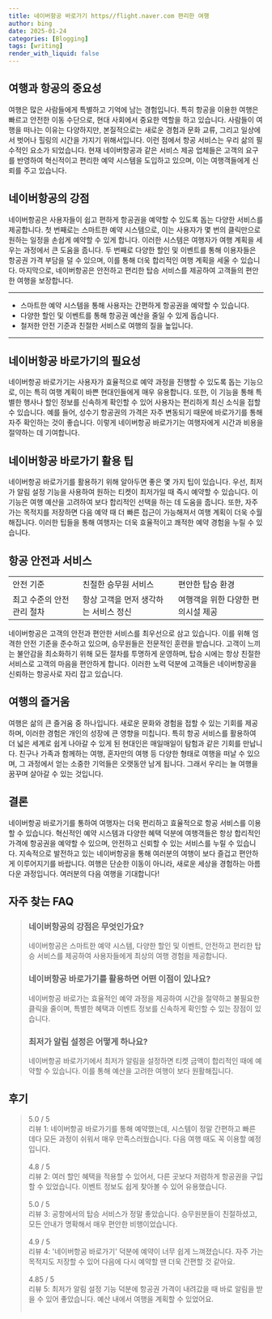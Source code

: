 ```yaml
---
title: 네이버항공 바로가기 https//flight.naver.com 편리한 여행
author: bing
date: 2025-01-24
categories: [Blogging]
tags: [writing]
render_with_liquid: false
---
```



<h2 id='여행과 항공의 중요성'>여행과 항공의 중요성</h2>

<p>여행은 많은 사람들에게 특별하고 기억에 남는 경험입니다. 특히 항공을 이용한 여행은 빠르고 안전한 이동 수단으로, 현대 사회에서 중요한 역할을 하고 있습니다. 사람들이 여행을 떠나는 이유는 다양하지만, 본질적으로는 새로운 경험과 문화 교류, 그리고 일상에서 벗어나 힐링의 시간을 가지기 위해서입니다. 이런 점에서 항공 서비스는 우리 삶의 필수적인 요소가 되었습니다. 현재 네이버항공과 같은 서비스 제공 업체들은 고객의 요구를 반영하여 혁신적이고 편리한 예약 시스템을 도입하고 있으며, 이는 여행객들에게 신뢰를 주고 있습니다.</p>

<h2 id='네이버항공의 강점'>네이버항공의 강점</h2>

<p>네이버항공은 사용자들이 쉽고 편하게 항공권을 예약할 수 있도록 돕는 다양한 서비스를 제공합니다. 첫 번째로는 스마트한 예약 시스템으로, 이는 사용자가 몇 번의 클릭만으로 원하는 일정을 손쉽게 예약할 수 있게 합니다. 이러한 시스템은 여행자가 여행 계획을 세우는 과정에서 큰 도움을 줍니다. 두 번째로 다양한 할인 및 이벤트를 통해 이용자들은 항공권 가격 부담을 덜 수 있으며, 이를 통해 더욱 합리적인 여행 계획을 세울 수 있습니다. 마지막으로, 네이버항공은 안전하고 편리한 탑승 서비스를 제공하여 고객들의 편안한 여행을 보장합니다.</p>

<hr />

<ul>
    <li>스마트한 예약 시스템을 통해 사용자는 간편하게 항공권을 예약할 수 있습니다.</li>
    <li>다양한 할인 및 이벤트를 통해 항공권 예산을 줄일 수 있게 돕습니다.</li>
    <li>철저한 안전 기준과 친절한 서비스로 여행의 질을 높입니다.</li>
</ul>

<hr />

<h2 id='네이버항공 바로가기의 필요성'>네이버항공 바로가기의 필요성</h2>

<p>네이버항공 바로가기는 사용자가 효율적으로 예약 과정을 진행할 수 있도록 돕는 기능으로, 이는 특히 여행 계획이 바쁜 현대인들에게 매우 유용합니다. 또한, 이 기능을 통해 특별한 행사나 할인 정보를 신속하게 확인할 수 있어 사용자는 편리하게 최신 소식을 접할 수 있습니다. 예를 들어, 성수기 항공권의 가격은 자주 변동되기 때문에 바로가기를 통해 자주 확인하는 것이 좋습니다. 이렇게 네이버항공 바로가기는 여행자에게 시간과 비용을 절약하는 데 기여합니다.</p>

<h2 id='네이버항공 바로가기 활용 팁'>네이버항공 바로가기 활용 팁</h2>

<p>네이버항공 바로가기를 활용하기 위해 알아두면 좋은 몇 가지 팁이 있습니다. 우선, 최저가 알림 설정 기능을 사용하여 원하는 티켓이 최저가일 때 즉시 예약할 수 있습니다. 이 기능은 여행 예산을 고려하여 보다 합리적인 선택을 하는 데 도움을 줍니다. 또한, 자주 가는 목적지를 저장하면 다음 예약 때 더 빠른 접근이 가능해져서 여행 계획이 더욱 수월해집니다. 이러한 팁들을 통해 여행자는 더욱 효율적이고 쾌적한 예약 경험을 누릴 수 있습니다.</p>

<h2 id='항공 안전과 서비스'>항공 안전과 서비스</h2>

<table>
    <tr>
        <td>안전 기준</td>
        <td>친절한 승무원 서비스</td>
        <td>편안한 탑승 환경</td>
    </tr>
    <tr>
        <td>최고 수준의 안전 관리 절차</td>
        <td>항상 고객을 먼저 생각하는 서비스 정신</td>
        <td>여행객을 위한 다양한 편의시설 제공</td>
    </tr>
</table>

<p>네이버항공은 고객의 안전과 편안한 서비스를 최우선으로 삼고 있습니다. 이를 위해 엄격한 안전 기준을 준수하고 있으며, 승무원들은 전문적인 훈련을 받습니다. 고객이 느끼는 불안감을 최소화하기 위해 모든 절차를 투명하게 운영하며, 탑승 시에는 항상 친절한 서비스로 고객의 마음을 편안하게 합니다. 이러한 노력 덕분에 고객들은 네이버항공을 신뢰하는 항공사로 자리 잡고 있습니다.</p>

<h2 id='여행의 즐거움'>여행의 즐거움</h2>

<p>여행은 삶의 큰 즐거움 중 하나입니다. 새로운 문화와 경험을 접할 수 있는 기회를 제공하며, 이러한 경험은 개인의 성장에 큰 영향을 미칩니다. 특히 항공 서비스를 활용하여 더 넓은 세계로 쉽게 나아갈 수 있게 된 현대인은 매일매일이 탐험과 같은 기회를 만납니다. 친구나 가족과 함께하는 여행, 혼자만의 여행 등 다양한 형태로 여행을 떠날 수 있으며, 그 과정에서 얻는 소중한 기억들은 오랫동안 남게 됩니다. 그래서 우리는 늘 여행을 꿈꾸며 살아갈 수 있는 것입니다.</p>

<h2 id='결론'>결론</h2>

<p>네이버항공 바로가기를 통하여 여행자는 더욱 편리하고 효율적으로 항공 서비스를 이용할 수 있습니다. 혁신적인 예약 시스템과 다양한 혜택 덕분에 여행객들은 항상 합리적인 가격에 항공권을 예약할 수 있으며, 안전하고 신뢰할 수 있는 서비스를 누릴 수 있습니다. 지속적으로 발전하고 있는 네이버항공을 통해 여러분의 여행이 보다 즐겁고 편안하게 이루어지기를 바랍니다. 여행은 단순한 이동이 아니라, 새로운 세상을 경험하는 아름다운 과정입니다. 여러분의 다음 여행을 기대합니다!</p>


<h2 id='자주_찾는_FAQ'>자주 찾는 FAQ</h2>
<div itemscope="" itemtype="https://schema.org/FAQPage"> 
<blockquote> 
<div itemscope="" itemprop="mainEntity" itemtype="https://schema.org/Question"> 
<h3 itemprop="name">네이버항공의 강점은 무엇인가요?</h3> 
<div itemscope="" itemprop="acceptedAnswer" itemtype="https://schema.org/Answer"> 
<span itemprop="text"> 
<p>네이버항공은 스마트한 예약 시스템, 다양한 할인 및 이벤트, 안전하고 편리한 탑승 서비스를 제공하여 사용자들에게 최상의 여행 경험을 제공합니다.</p> 
</span> 
</div> 
</div> 

<div itemscope="" itemprop="mainEntity" itemtype="https://schema.org/Question"> 
<h3 itemprop="name">네이버항공 바로가기를 활용하면 어떤 이점이 있나요?</h3> 
<div itemscope="" itemprop="acceptedAnswer" itemtype="https://schema.org/Answer"> 
<span itemprop="text"> 
<p>네이버항공 바로가는 효율적인 예약 과정을 제공하여 시간을 절약하고 불필요한 클릭을 줄이며, 특별한 혜택과 이벤트 정보를 신속하게 확인할 수 있는 장점이 있습니다.</p> 
</span> 
</div> 
</div> 

<div itemscope="" itemprop="mainEntity" itemtype="https://schema.org/Question"> 
<h3 itemprop="name">최저가 알림 설정은 어떻게 하나요?</h3> 
<div itemscope="" itemprop="acceptedAnswer" itemtype="https://schema.org/Answer"> 
<span itemprop="text"> 
<p>네이버항공 바로가기에서 최저가 알림을 설정하면 티켓 금액이 합리적인 때에 예약할 수 있습니다. 이를 통해 예산을 고려한 여행이 보다 원활해집니다.</p> 
</span> 
</div> 
</div> 

</blockquote> 
</div>
<h2 id='후기'>후기</h2>
<div itemscope itemtype="https://schema.org/Product">
  <blockquote>
  <div itemprop="review" itemscope itemtype="https://schema.org/Review">
      <div itemprop="reviewRating" itemscope itemtype="https://schema.org/Rating"> <span itemprop="ratingValue">5.0</span> / <span itemprop="bestRating">5</span> </div>
      <span itemprop="reviewBody">리뷰 1: 네이버항공 바로가기를 통해 예약했는데, 시스템이 정말 간편하고 빠른 데다 모든 과정이 쉬워서 매우 만족스러웠습니다. 다음 여행 때도 꼭 이용할 예정입니다.</span>
  </div>
  <br>
  <div itemprop="review" itemscope itemtype="https://schema.org/Review">
      <div itemprop="reviewRating" itemscope itemtype="https://schema.org/Rating"> <span itemprop="ratingValue">4.8</span> / <span itemprop="bestRating">5</span> </div>
      <span itemprop="reviewBody">리뷰 2: 여러 할인 혜택을 적용할 수 있어서, 다른 곳보다 저렴하게 항공권을 구입할 수 있었습니다. 이벤트 정보도 쉽게 찾아볼 수 있어 유용했습니다.</span>
  </div>
  <br>
  <div itemprop="review" itemscope itemtype="https://schema.org/Review">
      <div itemprop="reviewRating" itemscope itemtype="https://schema.org/Rating"> <span itemprop="ratingValue">5.0</span> / <span itemprop="bestRating">5</span> </div>
      <span itemprop="reviewBody">리뷰 3: 공항에서의 탑승 서비스가 정말 좋았습니다. 승무원분들이 친절하셨고, 모든 안내가 명확해서 매우 편안한 비행이었습니다.</span>
  </div>
  <br>
  <div itemprop="review" itemscope itemtype="https://schema.org/Review">
      <div itemprop="reviewRating" itemscope itemtype="https://schema.org/Rating"> <span itemprop="ratingValue">4.9</span> / <span itemprop="bestRating">5</span> </div>
      <span itemprop="reviewBody">리뷰 4: '네이버항공 바로가기' 덕분에 예약이 너무 쉽게 느껴졌습니다. 자주 가는 목적지도 저장할 수 있어 다음에 다시 예약할 땐 더욱 간편할 것 같아요.</span>
  </div>
  <br>
  <div itemprop="review" itemscope itemtype="https://schema.org/Review">
      <div itemprop="reviewRating" itemscope itemtype="https://schema.org/Rating"> <span itemprop="ratingValue">4.85</span> / <span itemprop="bestRating">5</span> </div>
      <span itemprop="reviewBody">리뷰 5: 최저가 알림 설정 기능 덕분에 항공권 가격이 내려갔을 때 바로 알림을 받을 수 있어 좋았습니다. 예산 내에서 여행을 계획할 수 있었어요.</span>
  </div>
  <br>
  </blockquote>
</div>
